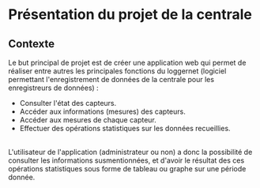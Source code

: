 # Présentation du projet de la centrale

## Contexte

Le but principal de projet est de créer une application web qui permet de réaliser entre autres les principales fonctions du loggernet (logiciel permettant l'enregistrement de données de la centrale pour les enregistreurs de données) : 

- Consulter l'état des capteurs.
- Accéder aux informations (mesures) des capteurs.
- Accéder aux mesures de chaque capteur.
- Effectuer des opérations statistiques sur les données recueillies.</br> </br>


L'utilisateur de l'application (administrateur ou non) a donc la possibilité de consulter les informations susmentionnées, et d'avoir le résultat des ces opérations statistiques sous forme de tableau ou graphe sur une période donnée.